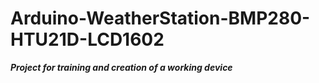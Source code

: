<h1 style="color:'blue';">Arduino-WeatherStation-BMP280-HTU21D-LCD1602</h1>
<b><em>Project for training and creation of a working device</em></b>
